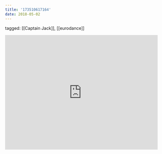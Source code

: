 ```yaml
---
title: '173510617164'
date: 2018-05-02
---
```

tagged: [[Captain Jack]], [[eurodance]]
<iframe allow="accelerometer; autoplay; clipboard-write; encrypted-media; gyroscope; picture-in-picture" allowfullscreen="" frameborder="0" height="375" id="youtube_iframe" src="https://www.youtube.com/embed/c8fgYXiZmAU?feature=oembed&amp;enablejsapi=1&amp;origin=https://safe.txmblr.com&amp;wmode=opaque" width="500"></iframe>